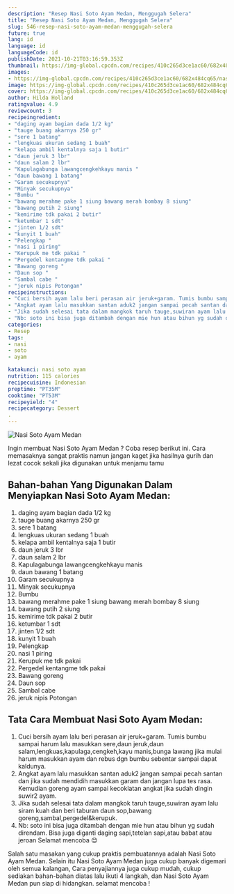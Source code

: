 ```yaml
---
description: "Resep Nasi Soto Ayam Medan, Menggugah Selera"
title: "Resep Nasi Soto Ayam Medan, Menggugah Selera"
slug: 546-resep-nasi-soto-ayam-medan-menggugah-selera
future: true
lang: id
language: id
languageCode: id
publishDate: 2021-10-21T03:16:59.353Z 
thumbnail: https://img-global.cpcdn.com/recipes/410c265d3ce1ac60/682x484cq65/nasi-soto-ayam-medan-foto-resep-utama.png
images:
- https://img-global.cpcdn.com/recipes/410c265d3ce1ac60/682x484cq65/nasi-soto-ayam-medan-foto-resep-utama.png
image: https://img-global.cpcdn.com/recipes/410c265d3ce1ac60/682x484cq65/nasi-soto-ayam-medan-foto-resep-utama.png
cover: https://img-global.cpcdn.com/recipes/410c265d3ce1ac60/682x484cq65/nasi-soto-ayam-medan-foto-resep-utama.png
author: Hilda Holland
ratingvalue: 4.9
reviewcount: 3
recipeingredient:
- "daging ayam bagian dada 1/2 kg"
- "tauge buang akarnya 250 gr"
- "sere 1 batang"
- "lengkuas ukuran sedang 1 buah"
- "kelapa ambil kentalnya saja 1 butir"
- "daun jeruk 3 lbr"
- "daun salam 2 lbr"
- "Kapulagabunga lawangcengkehkayu manis "
- "daun bawang 1 batang"
- "Garam secukupnya"
- "Minyak secukupnya"
- "Bumbu "
- "bawang merahme pake 1 siung bawang merah bombay 8 siung"
- "bawang putih 2 siung"
- "kemirime tdk pakai 2 butir"
- "ketumbar 1 sdt"
- "jinten 1/2 sdt"
- "kunyit 1 buah"
- "Pelengkap "
- "nasi 1 piring"
- "Kerupuk me tdk pakai "
- "Pergedel kentangme tdk pakai "
- "Bawang goreng "
- "Daun sop "
- "Sambal cabe "
- "jeruk nipis Potongan"
recipeinstructions:
- "Cuci bersih ayam lalu beri perasan air jeruk+garam. Tumis bumbu sampai harum lalu masukkan sere,daun jeruk,daun salam,lengkuas,kapulaga,cengkeh,kayu manis,bunga lawang jika mulai harum masukkan ayam dan rebus dgn bumbu sebentar sampai dapat kaldunya."
- "Angkat ayam lalu masukkan santan aduk2 jangan sampai pecah santan dan jika sudah mendidih masukkan garam dan jangan lupa tes rasa. Kemudian goreng ayam sampai kecoklatan angkat jika sudah dingin suwir2 ayam."
- "Jika sudah selesai tata dalam mangkok taruh tauge,suwiran ayam lalu siram kuah dan beri taburan daun sop,bawang goreng,sambal,pergedel&amp;kerupuk."
- "Nb: soto ini bisa juga ditambah dengan mie hun atau bihun yg sudah direndam. Bisa juga diganti daging sapi,tetelan sapi,atau babat atau jeroan Selamat mencoba 😊"
categories:
- Resep
tags:
- nasi
- soto
- ayam

katakunci: nasi soto ayam 
nutrition: 115 calories
recipecuisine: Indonesian
preptime: "PT35M"
cooktime: "PT53M"
recipeyield: "4"
recipecategory: Dessert
. 
---
```



![Nasi Soto Ayam Medan](https://img-global.cpcdn.com/recipes/410c265d3ce1ac60/682x484cq65/nasi-soto-ayam-medan-foto-resep-utama.png)

Ingin membuat Nasi Soto Ayam Medan ? Coba resep berikut ini. Cara memasaknya sangat praktis namun jangan kaget jika hasilnya gurih dan lezat cocok sekali jika digunakan untuk menjamu tamu

<!--inarticleads1-->

## Bahan-bahan Yang Digunakan Dalam Menyiapkan Nasi Soto Ayam Medan:

1. daging ayam bagian dada 1/2 kg
1. tauge buang akarnya 250 gr
1. sere 1 batang
1. lengkuas ukuran sedang 1 buah
1. kelapa ambil kentalnya saja 1 butir
1. daun jeruk 3 lbr
1. daun salam 2 lbr
1. Kapulagabunga lawangcengkehkayu manis 
1. daun bawang 1 batang
1. Garam secukupnya
1. Minyak secukupnya
1. Bumbu 
1. bawang merahme pake 1 siung bawang merah bombay 8 siung
1. bawang putih 2 siung
1. kemirime tdk pakai 2 butir
1. ketumbar 1 sdt
1. jinten 1/2 sdt
1. kunyit 1 buah
1. Pelengkap 
1. nasi 1 piring
1. Kerupuk me tdk pakai 
1. Pergedel kentangme tdk pakai 
1. Bawang goreng 
1. Daun sop 
1. Sambal cabe 
1. jeruk nipis Potongan



<!--inarticleads2-->

## Tata Cara Membuat Nasi Soto Ayam Medan:

1. Cuci bersih ayam lalu beri perasan air jeruk+garam. Tumis bumbu sampai harum lalu masukkan sere,daun jeruk,daun salam,lengkuas,kapulaga,cengkeh,kayu manis,bunga lawang jika mulai harum masukkan ayam dan rebus dgn bumbu sebentar sampai dapat kaldunya.
1. Angkat ayam lalu masukkan santan aduk2 jangan sampai pecah santan dan jika sudah mendidih masukkan garam dan jangan lupa tes rasa. Kemudian goreng ayam sampai kecoklatan angkat jika sudah dingin suwir2 ayam.
1. Jika sudah selesai tata dalam mangkok taruh tauge,suwiran ayam lalu siram kuah dan beri taburan daun sop,bawang goreng,sambal,pergedel&amp;kerupuk.
1. Nb: soto ini bisa juga ditambah dengan mie hun atau bihun yg sudah direndam. Bisa juga diganti daging sapi,tetelan sapi,atau babat atau jeroan Selamat mencoba 😊




Salah satu masakan yang cukup praktis pembuatannya adalah  Nasi Soto Ayam Medan. Selain itu  Nasi Soto Ayam Medan  juga cukup banyak digemari oleh semua kalangan, Cara penyajiannya juga cukup mudah, cukup sediakan bahan-bahan diatas lalu ikuti 4 langkah, dan  Nasi Soto Ayam Medan  pun siap di hidangkan. selamat mencoba !
